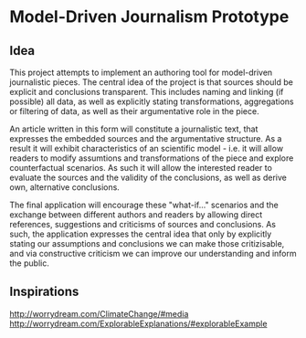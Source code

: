 # Model-Driven Journalism Prototype

## Idea

This project attempts to implement an authoring tool for model-driven journalistic pieces. The central idea of the project is that sources should be explicit and conclusions transparent. This includes naming and linking (if possible) all data, as well as explicitly stating transformations, aggregations or filtering of data, as well as their argumentative role in the piece.

An article written in this form will constitute a journalistic text, that expresses the embedded sources and the argumentative structure. As a result it will exhibit characteristics of an scientific model - i.e. it will allow readers to modify assumtions and transformations of the piece and explore counterfactual scenarios. As such it will allow the interested reader to evaluate the sources and the validity of the conclusions, as well as derive own, alternative conclusions.

The final application will encourage these "what-if..." scenarios and the exchange between different authors and readers by allowing direct references, suggestions and criticisms of sources and conclusions. As such, the application expresses the central idea that only by explicitly stating our assumptions and conclusions we can make those critizisable, and via constructive criticism we can improve our understanding and inform the public. 

## Inspirations

http://worrydream.com/ClimateChange/#media
http://worrydream.com/ExplorableExplanations/#explorableExample


